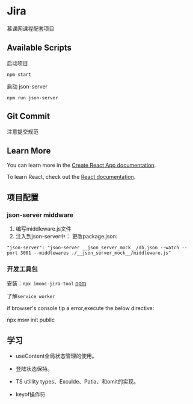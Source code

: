 # Jira

慕课网课程配套项目

## Available Scripts

启动项目

```shell
npm start
```

启动 json-server

```shell
npm run json-server
```

## Git Commit

注意提交规范

## Learn More

You can learn more in the [Create React App documentation](https://facebook.github.io/create-react-app/docs/getting-started).

To learn React, check out the [React documentation](https://reactjs.org/).

## 项目配置

### json-server middware
1. 编写middleware.js文件
2. 注入到json-server中：
   更改package.json:
```shell
"json-server": "json-server __json_server_mock__/db.json --watch --port 3001 --middlewares ./__json_server_mock__/middleware.js"
```



### 开发工具包

安装：`npx imooc-jira-tool` [npm](https://preview.npmjs.com/package/jira-dev-tool)

了解`service worker`

if browser's console tip a error,execute the below directive:

npx msw init public





## 学习



- useContent全局状态管理的使用。

- 登陆状态保持。

- TS utillity types、Exculde、Patia、和omit的实现。
- keyof操作符



